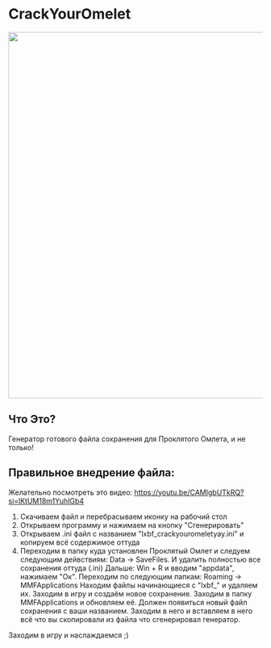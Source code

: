 # CrackYourOmelet
<p align="center">
      <img src="https://i.imgur.com/Zk6uCk7.png" width="726">
</p>

## Что Это?
Генератор готового файла сохранения для Проклятого Омлета, и не только!

## Правильное внедрение файла:

Желательно посмотреть это видео: https://youtu.be/CAMIgbUTkRQ?si=lKtUM18m1YuhIGb4
1. Скачиваем файл и перебрасываем иконку на рабочий стол
2. Открываем программу и нажимаем на кнопку "Сгенерировать"
3. Открываем .ini файл с названием "lxbf_crackyouromeletyay.ini" и копируем всё содержимое оттуда
4. Переходим в папку куда установлен Проклятый Омлет и следуем следующим дейвствиям:
   Data -> SaveFiles. И удалить полностью все сохранения оттуда (.ini)
   Дальше: Win + R и вводим "appdata", нажимаем "Ок". Переходим по следующим папкам: Roaming -> MMFApplications
   Находим файлы начинающиеся с "lxbf_" и удаляем их.
   Заходим в игру и создаём новое сохранение. Заходим в папку MMFApplications и обновляем её. Должен появиться новый файл сохранения с ваши названием. Заходим в него и вставляем в него всё что вы скопировали из файла что сгенерировал генератор.

Заходим в игру и наслаждаемся ;)
